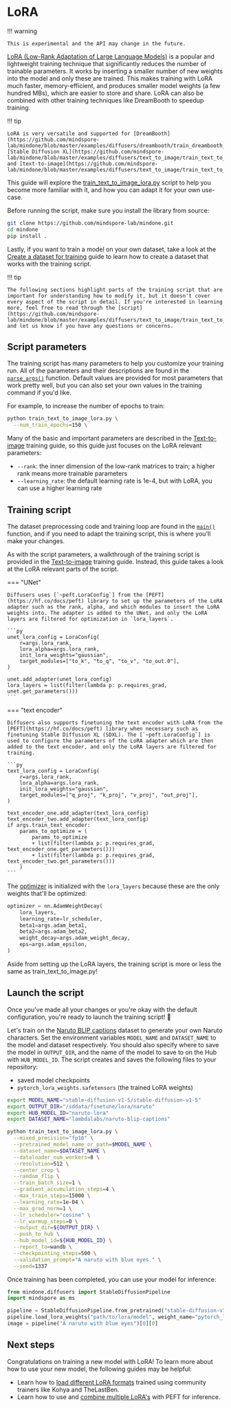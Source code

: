<!--Copyright 2024 The HuggingFace Team. All rights reserved.

Licensed under the Apache License, Version 2.0 (the "License"); you may not use this file except in compliance with
the License. You may obtain a copy of the License at

http://www.apache.org/licenses/LICENSE-2.0

Unless required by applicable law or agreed to in writing, software distributed under the License is distributed on
an "AS IS" BASIS, WITHOUT WARRANTIES OR CONDITIONS OF ANY KIND, either express or implied. See the License for the
specific language governing permissions and limitations under the License.
-->

# LoRA

!!! warning

    This is experimental and the API may change in the future.

[LoRA (Low-Rank Adaptation of Large Language Models)](https://hf.co/papers/2106.09685) is a popular and lightweight training technique that significantly reduces the number of trainable parameters. It works by inserting a smaller number of new weights into the model and only these are trained. This makes training with LoRA much faster, memory-efficient, and produces smaller model weights (a few hundred MBs), which are easier to store and share. LoRA can also be combined with other training techniques like DreamBooth to speedup training.

!!! tip

    LoRA is very versatile and supported for [DreamBooth](https://github.com/mindspore-lab/mindone/blob/master/examples/diffusers/dreambooth/train_dreambooth_lora.py), [Stable Diffusion XL](https://github.com/mindspore-lab/mindone/blob/master/examples/diffusers/text_to_image/train_text_to_image_lora_sdxl.py) and [text-to-image](https://github.com/mindspore-lab/mindone/blob/master/examples/diffusers/text_to_image/train_text_to_image_lora.py).

This guide will explore the [train_text_to_image_lora.py](https://github.com/mindspore-lab/mindone/blob/master/examples/diffusers/text_to_image/train_text_to_image_lora.py) script to help you become more familiar with it, and how you can adapt it for your own use-case.

Before running the script, make sure you install the library from source:

```bash
git clone https://github.com/mindspore-lab/mindone.git
cd mindone
pip install .
```

Lastly, if you want to train a model on your own dataset, take a look at the [Create a dataset for training](create_dataset.md) guide to learn how to create a dataset that works with the training script.

!!! tip

    The following sections highlight parts of the training script that are important for understanding how to modify it, but it doesn't cover every aspect of the script in detail. If you're interested in learning more, feel free to read through the [script](https://github.com/mindspore-lab/mindone/blob/master/examples/diffusers/text_to_image/train_text_to_image_lora.py) and let us know if you have any questions or concerns.

## Script parameters

The training script has many parameters to help you customize your training run. All of the parameters and their descriptions are found in the [`parse_args()`](https://github.com/mindspore-lab/mindone/blob/master/examples/diffusers/text_to_image/train_text_to_image_lora.py#L98) function. Default values are provided for most parameters that work pretty well, but you can also set your own values in the training command if you'd like.

For example, to increase the number of epochs to train:

```bash
python train_text_to_image_lora.py \
  --num_train_epochs=150 \
```

Many of the basic and important parameters are described in the [Text-to-image](text2image.md#script-parameters) training guide, so this guide just focuses on the LoRA relevant parameters:

- `--rank`: the inner dimension of the low-rank matrices to train; a higher rank means more trainable parameters
- `--learning_rate`: the default learning rate is 1e-4, but with LoRA, you can use a higher learning rate

## Training script

The dataset preprocessing code and training loop are found in the [`main()`](https://github.com/mindspore-lab/mindone/blob/master/examples/diffusers/text_to_image/train_text_to_image_lora.py#L402) function, and if you need to adapt the training script, this is where you'll make your changes.

As with the script parameters, a walkthrough of the training script is provided in the [Text-to-image](text2image.md#training-script) training guide. Instead, this guide takes a look at the LoRA relevant parts of the script.

=== "UNet"

    Diffusers uses [`~peft.LoraConfig`] from the [PEFT](https://hf.co/docs/peft) library to set up the parameters of the LoRA adapter such as the rank, alpha, and which modules to insert the LoRA weights into. The adapter is added to the UNet, and only the LoRA layers are filtered for optimization in `lora_layers`.

    ```py
    unet_lora_config = LoraConfig(
        r=args.lora_rank,
        lora_alpha=args.lora_rank,
        init_lora_weights="gaussian",
        target_modules=["to_k", "to_q", "to_v", "to_out.0"],
    )

    unet.add_adapter(unet_lora_config)
    lora_layers = list(filter(lambda p: p.requires_grad, unet.get_parameters()))
    ```

=== "text encoder"

    Diffusers also supports finetuning the text encoder with LoRA from the [PEFT](https://hf.co/docs/peft) library when necessary such as finetuning Stable Diffusion XL (SDXL). The [`~peft.LoraConfig`] is used to configure the parameters of the LoRA adapter which are then added to the text encoder, and only the LoRA layers are filtered for training.

    ```py
    text_lora_config = LoraConfig(
        r=args.lora_rank,
        lora_alpha=args.lora_rank,
        init_lora_weights="gaussian",
        target_modules=["q_proj", "k_proj", "v_proj", "out_proj"],
    )

    text_encoder_one.add_adapter(text_lora_config)
    text_encoder_two.add_adapter(text_lora_config)
    if args.train_text_encoder:
        params_to_optimize = (
            params_to_optimize
            + list(filter(lambda p: p.requires_grad, text_encoder_one.get_parameters()))
            + list(filter(lambda p: p.requires_grad, text_encoder_two.get_parameters()))
        )
    ```

The [optimizer](https://github.com/mindspore-lab/mindone/blob/master/examples/diffusers/text_to_image/train_text_to_image_lora.py#L646) is initialized with the `lora_layers` because these are the only weights that'll be optimized:

```py
optimizer = nn.AdamWeightDecay(
    lora_layers,
    learning_rate=lr_scheduler,
    beta1=args.adam_beta1,
    beta2=args.adam_beta2,
    weight_decay=args.adam_weight_decay,
    eps=args.adam_epsilon,
)
```

Aside from setting up the LoRA layers, the training script is more or less the same as train_text_to_image.py!

## Launch the script

Once you've made all your changes or you're okay with the default configuration, you're ready to launch the training script! 🚀

Let's train on the [Naruto BLIP captions](https://huggingface.co/datasets/lambdalabs/naruto-blip-captions) dataset to generate your own Naruto characters. Set the environment variables `MODEL_NAME` and `DATASET_NAME` to the model and dataset respectively. You should also specify where to save the model in `OUTPUT_DIR`, and the name of the model to save to on the Hub with `HUB_MODEL_ID`. The script creates and saves the following files to your repository:

- saved model checkpoints
- `pytorch_lora_weights.safetensors` (the trained LoRA weights)

```bash
export MODEL_NAME="stable-diffusion-v1-5/stable-diffusion-v1-5"
export OUTPUT_DIR="/sddata/finetune/lora/naruto"
export HUB_MODEL_ID="naruto-lora"
export DATASET_NAME="lambdalabs/naruto-blip-captions"

python train_text_to_image_lora.py \
  --mixed_precision="fp16" \
  --pretrained_model_name_or_path=$MODEL_NAME \
  --dataset_name=$DATASET_NAME \
  --dataloader_num_workers=8 \
  --resolution=512 \
  --center_crop \
  --random_flip \
  --train_batch_size=1 \
  --gradient_accumulation_steps=4 \
  --max_train_steps=15000 \
  --learning_rate=1e-04 \
  --max_grad_norm=1 \
  --lr_scheduler="cosine" \
  --lr_warmup_steps=0 \
  --output_dir=${OUTPUT_DIR} \
  --push_to_hub \
  --hub_model_id=${HUB_MODEL_ID} \
  --report_to=wandb \
  --checkpointing_steps=500 \
  --validation_prompt="A naruto with blue eyes." \
  --seed=1337
```

Once training has been completed, you can use your model for inference:

```py
from mindone.diffusers import StableDiffusionPipeline
import mindspore as ms

pipeline = StableDiffusionPipeline.from_pretrained("stable-diffusion-v1-5/stable-diffusion-v1-5", mindspore_dtype=ms.float16)
pipeline.load_lora_weights("path/to/lora/model", weight_name="pytorch_lora_weights.safetensors")
image = pipeline("A naruto with blue eyes")[0][0]
```

## Next steps

Congratulations on training a new model with LoRA! To learn more about how to use your new model, the following guides may be helpful:

- Learn how to [load different LoRA formats](../using-diffusers/loading_adapters.md#LoRA) trained using community trainers like Kohya and TheLastBen.
- Learn how to use and [combine multiple LoRA's](../tutorials/using_peft_for_inference.md) with PEFT for inference.
